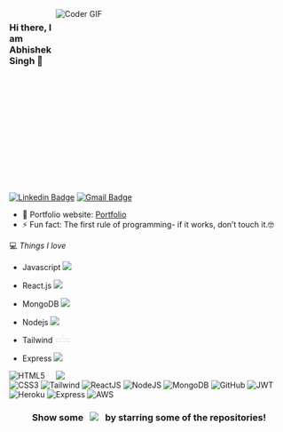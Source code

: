 <img align="right" src="https://i.pinimg.com/originals/6e/a8/c6/6ea8c68dfa924bc2e6a9abe3e473087a.gif" alt="Coder GIF" width="420" height="330">



### Hi there, I am Abhishek Singh 👋
[![Linkedin Badge](https://img.shields.io/badge/-Abhishek-blue?style=flat-square&logo=Linkedin&logoColor=white&link=https://www.linkedin.com/in/abhishek-singh-4b0999b9//)](https://www.linkedin.com/in/abhishek-singh-4b0999b9/)
[![Gmail Badge](https://img.shields.io/badge/-Abhishek-c14438?style=flat-square&logo=Gmail&logoColor=white&link=mailto:singh80020@gmail.com)](mailto:singh80020@gmail.com) 

- 🎯 Portfolio website: [Portfolio](https://github.com/Abhisingh755)
- ⚡ Fun fact: The first rule of programming- if it works, don’t touch it.🤓

💻 *Things I love*
- Javascript <img src="https://media.giphy.com/media/WUlplcMpOCEmTGBtBW/giphy.gif" width="30"> 
- React.js <img src="https://3ulsmb4eg8vz37c0vz2si64j-wpengine.netdna-ssl.com/wp-content/uploads/2019/05/react-native-UX-design.gif" width="30"> 
- MongoDB <img src="https://www.pistalix.in/wp-content/uploads/2018/11/mongodb.gif" width="30"> 
- Nodejs <img src="https://raw.githubusercontent.com/yoavain/create-windowless-app/main/resources/docs/logo.gif" width="30"> 
- Tailwind <img src="https://raw.githubusercontent.com/app-generator/static/master/tailwind-css/tailwind-css-components-intro.gif" width="30"> 
- Express <img src="https://res.cloudinary.com/practicaldev/image/fetch/s--RI_lzIWT--/c_limit%2Cf_auto%2Cfl_progressive%2Cq_66%2Cw_880/https://cdn-images-1.medium.com/max/800/0%2APTKhCN2p9S8EDZ4r.gif" width="30"> 

    <a href="https://github.com/Abhisingh755/github-readme-stats" title="Go to Source">
      <img align="right" width=420 height="auto" src="https://github-readme-stats.vercel.app/api?username=Abhisingh755&show_icons=true&theme=dark&border_color=61dafb&hide_border=true&include_all_commits=true" />
    </a>
	

![HTML5](https://img.shields.io/badge/HTML5-E34F26?style=for-the-badge&logo=html5&logoColor=white)
![CSS3](https://img.shields.io/badge/CSS3-1572B6?style=for-the-badge&logo=css3&logoColor=white)
![Tailwind](https://img.shields.io/badge/Tailwind_CSS-38B2AC?style=for-the-badge&logo=tailwind-css&logoColor=white)
![ReactJS](https://img.shields.io/badge/React-20232A?style=for-the-badge&logo=react&logoColor=61DAFB)
![NodeJS](https://img.shields.io/badge/Node.js-339933?style=for-the-badge&logo=nodedotjs&logoColor=white)
![MongoDB](https://img.shields.io/badge/MongoDB-4EA94B?style=for-the-badge&logo=mongodb&logoColor=white)
![GitHub](https://img.shields.io/badge/GitHub-100000?style=for-the-badge&logo=github&logoColor=white)
![JWT](https://img.shields.io/badge/JWT-000000?style=for-the-badge&logo=JSON%20web%20tokens&logoColor=white)
![Heroku](https://img.shields.io/badge/Heroku-430098?style=for-the-badge&logo=heroku&logoColor=white)
![Express](https://img.shields.io/badge/Express.js-000000?style=for-the-badge&logo=express&logoColor=white)
![AWS](https://img.shields.io/badge/Amazon_AWS-FF9900?style=for-the-badge&logo=amazonaws&logoColor=white)


<div align="center">
    <h3 align="center">Show some &nbsp; <img src="https://bestanimations.com/media/stars/139102408gold-star-animation9.gif" width="30">   &nbsp; by starring some of the repositories!</h3>
</div>
